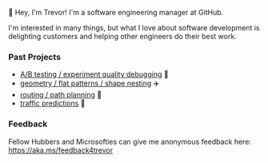 :evergreen_tree: Hey, I'm Trevor! I'm a software engineering manager at GitHub. 

I'm interested in many things, but what I love about software development is delighting customers and helping other engineers do their best work. 

### Past Projects
- [A/B testing / experiment quality debugging](https://www.microsoft.com/en-us/research/group/experimentation-platform-exp/articles/diagnosing-sample-ratio-mismatch-in-a-b-testing/) :test_tube:
- [geometry / flat patterns / shape nesting](https://patents.google.com/patent/US10279928B2/en?inventor=blanarik&oq=inventor:blanarik) :airplane:  
- [routing / path planning](https://patents.google.com/patent/US9157746B2/en?inventor=blanarik&oq=inventor:blanarik) :ship:
- [traffic predictions](https://github.com/tblanarik/WSDOTTrafficData) :car:

### Feedback 
Fellow Hubbers and Microsofties can give me anonymous feedback here: https://aka.ms/feedback4trevor 
